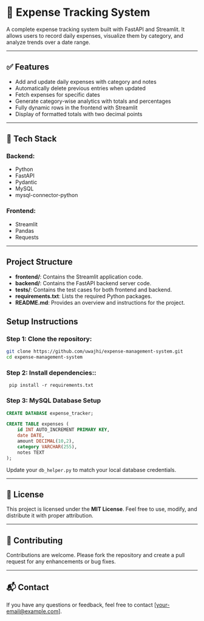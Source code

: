 
# 💸 Expense Tracking System

A complete expense tracking system built with FastAPI and Streamlit. It allows users to record daily expenses, visualize them by category, and analyze trends over a date range.

---

## ✅ Features

- Add and update daily expenses with category and notes
- Automatically delete previous entries when updated
- Fetch expenses for specific dates
- Generate category-wise analytics with totals and percentages
- Fully dynamic rows in the frontend with Streamlit
- Display of formatted totals with two decimal points

---

## 🧰 Tech Stack

### Backend:
- Python
- FastAPI
- Pydantic
- MySQL
- mysql-connector-python

### Frontend:
- Streamlit
- Pandas
- Requests

---

## Project Structure

- **frontend/**: Contains the Streamlit application code.
- **backend/**: Contains the FastAPI backend server code.
- **tests/**: Contains the test cases for both frontend and backend.
- **requirements.txt**: Lists the required Python packages.
- **README.md**: Provides an overview and instructions for the project.


## Setup Instructions

### Step 1: Clone the repository:
   ```bash
   git clone https://github.com/uwajhi/expense-management-system.git
   cd expense-management-system
   ```
### Step 2: Install dependencies::   
   ```commandline
    pip install -r requirements.txt
   ```

### Step 3: MySQL Database Setup
```sql
CREATE DATABASE expense_tracker;

CREATE TABLE expenses (
    id INT AUTO_INCREMENT PRIMARY KEY,
    date DATE,
    amount DECIMAL(10,2),
    category VARCHAR(255),
    notes TEXT
);
```
Update your `db_helper.py` to match your local database credentials.

---

## 🧾 License

This project is licensed under the **MIT License**. Feel free to use, modify, and distribute it with proper attribution.

---

## 🤝 Contributing

Contributions are welcome. Please fork the repository and create a pull request for any enhancements or bug fixes.

---

## 📬 Contact

If you have any questions or feedback, feel free to contact [your-email@example.com].
